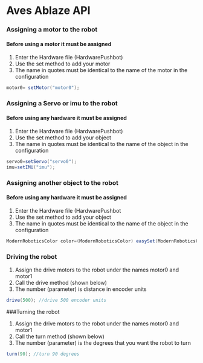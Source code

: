 # Aves Ablaze API
### Assigning a motor to the robot
#### Before using a motor it must be assigned
 1. Enter the Hardware file (HardwarePushbot)
 1. Use the set method to add your motor
 1. The name in quotes must be identical to the name of the motor in the configuration
``` java
motor0= setMotor("motor0");
```
### Assigning a Servo or imu to the robot 
#### Before using any hardware it must be assigned
 1. Enter the Hardware file (HardwarePushbot)
 1. Use the set method to add your object
 1. The name in quotes must be identical to the name of the object in the configuration
 ```java
 servo0=setServo("servo0");
 imu=setIMU("imu");
 ```
 ### Assigning another object to the robot
 #### Before using any hardware it must be assigned
 1. Enter the Hardware file (HardwarePushbot
 1. Use the set method to add your object
 1. The name in quotes must be identical to the name of the object in the configuration
 ```java
 ModernRoboticsColor color=(ModernRoboticsColor) easySet(ModernRoboticsColor.class, "color");
 ```
### Driving the robot
1. Assign the drive motors to the robot under the names motor0 and motor1 
1. Call the drive method (shown below)
1. The number (parameter) is distance in encoder units
``` java
drive(500); //drive 500 encoder units
```
###Turning the robot
1. Assign the drive motors to the robot under the names motor0 and motor1
1. Call the turn method (shown below)
1. The number (parameter) is the degrees that you want the robot to turn
```java
turn(90); //turn 90 degrees
